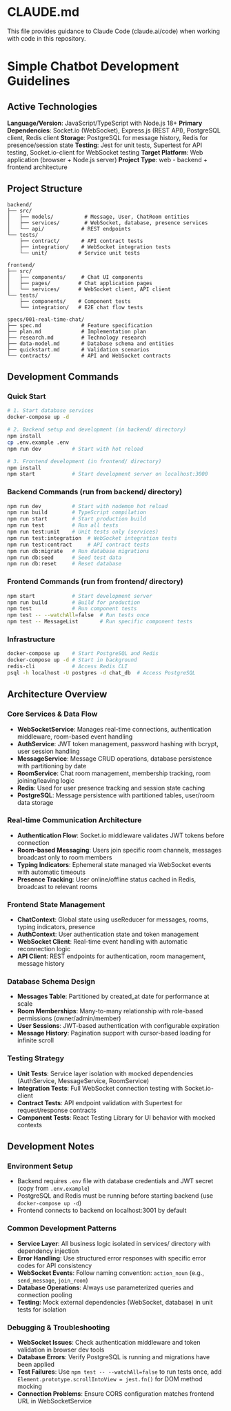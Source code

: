 # CLAUDE.md

This file provides guidance to Claude Code (claude.ai/code) when working with code in this repository.

# Simple Chatbot Development Guidelines

## Active Technologies

**Language/Version**: JavaScript/TypeScript with Node.js 18+
**Primary Dependencies**: Socket.io (WebSocket), Express.js (REST API), PostgreSQL client, Redis client
**Storage**: PostgreSQL for message history, Redis for presence/session state
**Testing**: Jest for unit tests, Supertest for API testing, Socket.io-client for WebSocket testing
**Target Platform**: Web application (browser + Node.js server)
**Project Type**: web - backend + frontend architecture

## Project Structure
```
backend/
├── src/
│   ├── models/          # Message, User, ChatRoom entities
│   ├── services/        # WebSocket, database, presence services
│   └── api/            # REST endpoints
└── tests/
    ├── contract/       # API contract tests
    ├── integration/    # WebSocket integration tests
    └── unit/          # Service unit tests

frontend/
├── src/
│   ├── components/     # Chat UI components
│   ├── pages/         # Chat application pages
│   └── services/      # WebSocket client, API client
└── tests/
    ├── components/    # Component tests
    └── integration/   # E2E chat flow tests

specs/001-real-time-chat/
├── spec.md             # Feature specification
├── plan.md             # Implementation plan
├── research.md         # Technology research
├── data-model.md       # Database schema and entities
├── quickstart.md       # Validation scenarios
└── contracts/          # API and WebSocket contracts
```

## Development Commands

### Quick Start
```bash
# 1. Start database services
docker-compose up -d

# 2. Backend setup and development (in backend/ directory)
npm install
cp .env.example .env
npm run dev          # Start with hot reload

# 3. Frontend development (in frontend/ directory)
npm install
npm start            # Start development server on localhost:3000
```

### Backend Commands (run from backend/ directory)
```bash
npm run dev          # Start with nodemon hot reload
npm run build        # TypeScript compilation
npm run start        # Start production build
npm run test         # Run all tests
npm run test:unit    # Unit tests only (services)
npm run test:integration  # WebSocket integration tests
npm run test:contract     # API contract tests
npm run db:migrate   # Run database migrations
npm run db:seed      # Seed test data
npm run db:reset     # Reset database
```

### Frontend Commands (run from frontend/ directory)
```bash
npm start            # Start development server
npm run build        # Build for production
npm test             # Run component tests
npm test -- --watchAll=false  # Run tests once
npm test -- MessageList       # Run specific component tests
```

### Infrastructure
```bash
docker-compose up    # Start PostgreSQL and Redis
docker-compose up -d # Start in background
redis-cli            # Access Redis CLI
psql -h localhost -U postgres -d chat_db  # Access PostgreSQL
```

## Architecture Overview

### Core Services & Data Flow
- **WebSocketService**: Manages real-time connections, authentication middleware, room-based event handling
- **AuthService**: JWT token management, password hashing with bcrypt, user session handling
- **MessageService**: Message CRUD operations, database persistence with partitioning by date
- **RoomService**: Chat room management, membership tracking, room joining/leaving logic
- **Redis**: Used for user presence tracking and session state caching
- **PostgreSQL**: Message persistence with partitioned tables, user/room data storage

### Real-time Communication Architecture
- **Authentication Flow**: Socket.io middleware validates JWT tokens before connection
- **Room-based Messaging**: Users join specific room channels, messages broadcast only to room members
- **Typing Indicators**: Ephemeral state managed via WebSocket events with automatic timeouts
- **Presence Tracking**: User online/offline status cached in Redis, broadcast to relevant rooms

### Frontend State Management
- **ChatContext**: Global state using useReducer for messages, rooms, typing indicators, presence
- **AuthContext**: User authentication state and token management
- **WebSocket Client**: Real-time event handling with automatic reconnection logic
- **API Client**: REST endpoints for authentication, room management, message history

### Database Schema Design
- **Messages Table**: Partitioned by created_at date for performance at scale
- **Room Memberships**: Many-to-many relationship with role-based permissions (owner/admin/member)
- **User Sessions**: JWT-based authentication with configurable expiration
- **Message History**: Pagination support with cursor-based loading for infinite scroll

### Testing Strategy
- **Unit Tests**: Service layer isolation with mocked dependencies (AuthService, MessageService, RoomService)
- **Integration Tests**: Full WebSocket connection testing with Socket.io-client
- **Contract Tests**: API endpoint validation with Supertest for request/response contracts
- **Component Tests**: React Testing Library for UI behavior with mocked contexts

## Development Notes

### Environment Setup
- Backend requires `.env` file with database credentials and JWT secret (copy from `.env.example`)
- PostgreSQL and Redis must be running before starting backend (use `docker-compose up -d`)
- Frontend connects to backend on localhost:3001 by default

### Common Development Patterns
- **Service Layer**: All business logic isolated in services/ directory with dependency injection
- **Error Handling**: Use structured error responses with specific error codes for API consistency
- **WebSocket Events**: Follow naming convention: `action_noun` (e.g., `send_message`, `join_room`)
- **Database Operations**: Always use parameterized queries and connection pooling
- **Testing**: Mock external dependencies (WebSocket, database) in unit tests for isolation

### Debugging & Troubleshooting
- **WebSocket Issues**: Check authentication middleware and token validation in browser dev tools
- **Database Errors**: Verify PostgreSQL is running and migrations have been applied
- **Test Failures**: Use `npm test -- --watchAll=false` to run tests once, add `Element.prototype.scrollIntoView = jest.fn()` for DOM method mocking
- **Connection Problems**: Ensure CORS configuration matches frontend URL in WebSocketService